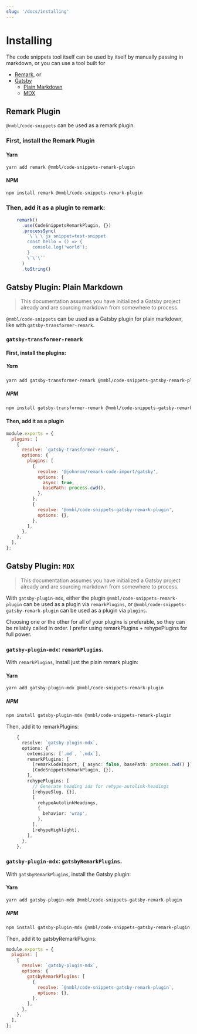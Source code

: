 ```yaml
---
slug: '/docs/installing'
---
```


# Installing

The code snippets tool itself can be used by itself by manually passing in markdown, or you can use a tool built for

*   [Remark](#remark-plugin), or
*   [Gatsby](#gatsby-plugin)
    *   [Plain Markdown](#gatsby-plugin-plain-markdown)
    *   [MDX](#gatsby-plugin-mdx)

## Remark Plugin

`@nmbl/code-snippets` can be used as a remark plugin.

### First, install the Remark Plugin

#### Yarn

```sh
yarn add remark @nmbl/code-snippets-remark-plugin
```

#### NPM

```sh
npm install remark @nmbl/code-snippets-remark-plugin
```

### Then, add it as a plugin to remark:

```ts file=../code-snippets-remark-plugin/tests/integration.test.ts snippet=remark-plugin
    remark()
      .use(CodeSnippetsRemarkPlugin, {})
      .processSync(
        `\`\`\`js snippet=test-snippet
        const hello = () => {
          console.log('world');
        }
        \`\`\``
      )
      .toString()
```

## Gatsby Plugin: Plain Markdown

> This documentation assumes you have initialized a Gatsby project already and are sourcing markdown from somewhere to process.

`@nmbl/code-snippets` can be used as a Gatsby plugin for plain markdown, like with `gatsby-transformer-remark`.

### `gatsby-transformer-remark`

#### First, install the plugins:

##### Yarn

```sh
yarn add gatsby-transformer-remark @nmbl/code-snippets-gatsby-remark-plugin
```

##### NPM

```sh
npm install gatsby-transformer-remark @nmbl/code-snippets-gatsby-remark-plugin
```

#### Then, add it as a plugin

```js
module.exports = {
  plugins: [
    {
      resolve: `gatsby-transformer-remark`,
      options: {
        plugins: [
          {
            resolve: '@johnrom/remark-code-import/gatsby',
            options: {
              async: true,
              basePath: process.cwd(),
            },
          },
          {
            resolve: '@nmbl/code-snippets-gatsby-remark-plugin',
            options: {},
          },
        ],
      },
    },
  ],
};
```

## Gatsby Plugin: `MDX`

> This documentation assumes you have initialized a Gatsby project already and are sourcing markdown from somewhere to process.

With `gatsby-plugin-mdx`, either the plugin `@nmbl/code-snippets-remark-plugin` can be used as a plugin via `remarkPlugins`, or `@nmbl/code-snippets-gatsby-remark-plugin` can be used as a plugin via `plugins`.

Choosing one or the other for all of your plugins is preferable, so they can be reliably called in order. I prefer using remarkPlugins + rehypePlugins for full power.

### `gatsby-plugin-mdx`: `remarkPlugins`.

With `remarkPlugins`, install just the plain remark plugin:

#### Yarn

```sh
yarn add gatsby-plugin-mdx @nmbl/code-snippets-remark-plugin
```

##### NPM

```sh
npm install gatsby-plugin-mdx @nmbl/code-snippets-remark-plugin
```

Then, add it to remarkPlugins:

```ts file=../code-snippets-website/gatsby-config.src.ts snippet=gatsby-plugin-mdx
    {
      resolve: `gatsby-plugin-mdx`,
      options: {
        extensions: [`.md`, `.mdx`],
        remarkPlugins: [
          [remarkCodeImport, { async: false, basePath: process.cwd() }],
          [CodeSnippetsRemarkPlugin, {}],
        ],
        rehypePlugins: [
          // Generate heading ids for rehype-autolink-headings
          [rehypeSlug, {}],
          [
            rehypeAutolinkHeadings,
            {
              behavior: 'wrap',
            },
          ],
          [rehypeHighlight],
        ],
      },
    },
```

### `gatsby-plugin-mdx`: `gatsbyRemarkPlugins`.

With `gatsbyRemarkPlugins`, install the Gatsby plugin:

#### Yarn

```sh
yarn add gatsby-plugin-mdx @nmbl/code-snippets-gatsby-remark-plugin
```

##### NPM

```sh
npm install gatsby-plugin-mdx @nmbl/code-snippets-gatsby-remark-plugin
```

Then, add it to gatsbyRemarkPlugins:

```js
module.exports = {
  plugins: [
    {
      resolve: `gatsby-plugin-mdx`,
      options: {
        gatsbyRemarkPlugins: [
          {
            resolve: `@nmbl/code-snippets-gatsby-remark-plugin`,
            options: {},
          },
        ],
      },
    },
  ],
};
```
